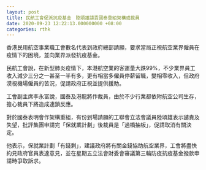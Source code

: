 ```yaml
---
layout: post
title: 民航工會促派抗疫基金　陸頌雄譴責國泰重組架構或裁員
date: 2020-09-23 12:22:13.000000000 +08:00
categories: rthk
---
```


香港民用航空事業職工會數名代表到政府總部請願，要求當局正視航空業界僱員在疫情下的困境，並向業界派發抗疫基金。

民航工會說，在新型肺炎疫情下，本港航空業的客運量大跌99%，不少業界員工收入減少三分之一甚至一半有多，更有相當多僱員停薪留職，變相零收入，但政府漠視機場僱員的苦況，促請政府正視並提供援助。

工會副主席李永富說，國泰及港龍將作裁員，由於不少行業都依附航空公司生存，擔心裁員下將造成連鎖反應。

對於國泰表明會作架構重組，有份到場請願的工聯會立法會議員陸頌雄表示譴責及失望，批評集團申請完「保就業計劃」後裁員是「過橋抽板」，促請取消有關決定。

他表示，保就業計劃「有錢剩」，建議政府將有關金錢協助航空業界，工會將盡快約見政府官員表達意見，並在星期五立法會財委會審議第三輪防疫抗疫基金撥款申請時爭取訴求。
